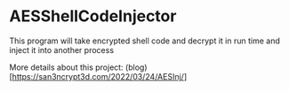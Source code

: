 # AESShellCodeInjector
This program will take encrypted shell code and decrypt it in run time and inject it into another process 


More details about this project: (blog)[https://san3ncrypt3d.com/2022/03/24/AESInj/]
